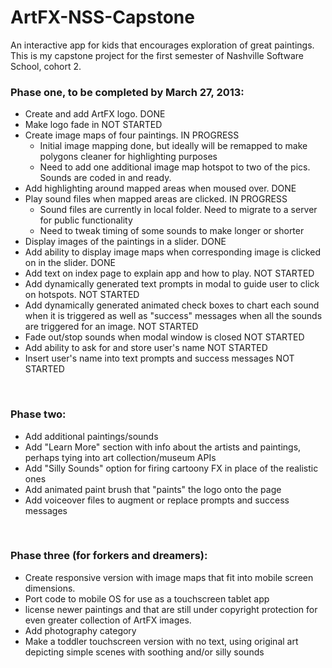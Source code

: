 ArtFX-NSS-Capstone
==================

An interactive app for kids that encourages exploration of great paintings. This is my capstone project for the first semester of Nashville Software School, cohort 2.

<html>
<h3>Phase one, to be completed by March 27, 2013: </h3>
<ul>
  <li>Create and add ArtFX logo. DONE</li>
	<li>Make logo fade in NOT STARTED</li>
	<li>Create image maps of four paintings. IN PROGRESS
		<ul>
			<li>Initial image mapping done, but ideally will be remapped to make polygons cleaner for highlighting purposes</li>
			<li>Need to add one additional image map hotspot to two of the pics. Sounds are coded in and ready. </li>
		</ul></li>
	<li>Add highlighting around mapped areas when moused over. DONE</li>
	<li>Play sound files when mapped areas are clicked. IN PROGRESS 
		<ul>
			<li>Sound files are currently in local folder. Need to migrate to a server for public functionality</li>
			<li>Need to tweak timing of some sounds to make longer or shorter</li>
		</ul></li>
	<li>Display images of the paintings in a slider. DONE</li>
	<li>Add ability to display image maps when corresponding image is clicked on in the slider. DONE</li>
	<li>Add text on index page to explain app and how to play. NOT STARTED</li>
	<li>Add dynamically generated text prompts in modal to guide user to click on hotspots. NOT STARTED</li>
	<li>Add dynamically generated animated check boxes to chart each sound when it is triggered as well as "success" messages when all the sounds are triggered for an image. NOT STARTED</li>
	<li>Fade out/stop sounds when modal window is closed NOT STARTED</li>
	<li>Add ability to ask for and store user's name NOT STARTED</li>
	<li> Insert user's name into text prompts and success messages NOT STARTED</li>
</ul><br>
<h3>Phase two: </h3>
<ul>
	<li>Add additional paintings/sounds</li>
	<li>Add "Learn More" section with info about the artists and paintings, perhaps tying into art collection/museum APIs</li>
	<li>Add "Silly Sounds" option for firing cartoony FX in place of the realistic ones</li>
	<li>Add animated paint brush that "paints" the logo onto the page</li>
	<li>Add voiceover files to augment or replace prompts and success messages</li>
</ul><br>
<h3>Phase three (for forkers and dreamers):</h3>
<ul>
	<li>Create responsive version with image maps that fit into mobile screen dimensions.</li>
	<li>Port code to mobile OS for use as a touchscreen tablet app</li>
	<li>license newer paintings and that are still under copyright protection for even greater collection of ArtFX images.</li>
	<li>Add photography category</li>
	<li>Make a toddler touchscreen version with no text, using original art depicting simple scenes with soothing and/or silly sounds</li>
</ul>


</html>
